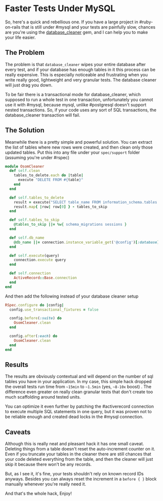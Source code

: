 # Faster Tests Under MySQL

So, here's a quick and rebellious one. If you have a large project in #ruby-on-rails that is still under #mysql and your tests are painfully slow, chances are you're using the [database_cleaner](https://github.com/bmabey/database_cleaner) gem, and I can help you to make your life easier.

## The Problem

The problem is that `database_cleaner` wipes your entire database after every test, and if your database has enough tables in it this process can be really expensive. This is especially noticeable and frustrating when you write really good, lightweight and very granular tests. The database cleaner will just drag you down.

To be fair there is a transactional mode for database_cleaner, which supposed to run a whole test in one transaction, unfortunately you cannot use it with #mysql, because mysql, unlike #postgresql doesn't support nested transactions. So, if your code uses any sort of SQL transactions, the database_cleaner transaction will fail.

## The Solution

Meanwhile there is a pretty simple and powerful solution. You can extract the list of tables where new rows were created, and then clean only those updated tables. Put this into any file under your `spec/support` folder (assuming you're under #rspec)

```ruby
module OsomCleaner
  def self.clean
    tables_to_delete.each do |table|
      execute "DELETE FROM #{table}"
    end
  end

  def self.tables_to_delete
    result = execute("SELECT table_name FROM information_schema.tables WHERE table_schema = '#{db_name}' AND table_rows > 0")
    result.map{ |row| row[0] } - tables_to_skip
  end

  def self.tables_to_skip
    @tables_to_skip ||= %w{ schema_migrations sessions }
  end

  def self.db_name
    @db_name ||= connection.instance_variable_get('@config')[:database]
  end

  def self.execute(query)
    connection.execute query
  end

  def self.connection
    ActiveRecord::Base.connection
  end
end
```

And then add the following instead of your database cleaner setup

```ruby
RSpec.configure do |config|
  config.use_transactional_fixtures = false

  config.before(:suite) do
    OsomCleaner.clean
  end

  config.after(:each) do
    OsomCleaner.clean
  end
end
```

## Results

The results are obviously contextual and will depend on the number of sql tables you have in your application. In my case, this simple hack dropped the overall tests run time from `~15min` to `~1.5min` (yes, `~8-10x` boost) . The difference even greater on really clean granular tests that don't create too much scaffolding around tested units.

You can optimize it even further by patching the #activerecord connection to execute multiple SQL statements in one query, but it was proven not to be reliable enough and created dead locks in the #mysql connection.

## Caveats

Although this is really neat and pleasant hack it has one small caveat. Deleting things from a table doesn't reset the auto-increment counter on it. Even if you truncate your tables in the cleaner there are still chances that your code deleted everything from the table, and then the cleaner will just skip it because there won't be any records.

But, as I see it, it's fine, your tests shouldn't rely on known record IDs anyways. Besides you can always reset the increment in a `before { }` block manually whenever you're really need it.

And that's the whole hack, Enjoy!